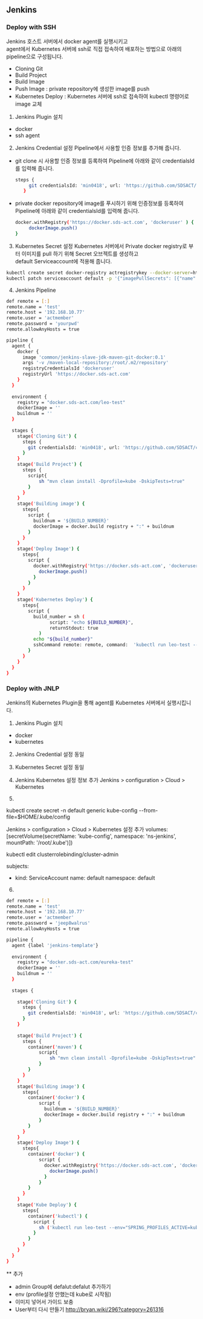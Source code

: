 
## Jenkins

### Deploy with SSH

Jenkins 호스트 서버에서 docker agent를 실행시키고  
agent에서 Kubernetes 서버에 ssh로 직접 접속하여 배포하는 방법으로 아래의 pipeline으로 구성됩니다.   
 - Cloning Git
 - Build Project
 - Build Image
 - Push Image : private repository에 생성한 image를 push
 - Kubernetes Deploy : Kubernetes 서버에 ssh로 접속하여 kubectl 명령어로 image 교체 


1. Jenkins Plugin 설치
 - docker
 - ssh agent

2. Jenkins Credential 설정
Pipeline에서 사용할 인증 정보를 추가해 줍니다. 
 - git clone 시 사용할 인증 정보를 등록하여 Pipeline에 아래와 같이 credentialsId를 입력해 줍니다.  
   ```sh
   steps {
        git credentialsId: 'min0418', url: 'https://github.com/SDSACT/coe-eureka.git'
      }
   ```
 - private docker repository에 image를 푸시하기 위해 인증정보를 등록하여 Pipeline에 아래와 같이 credentialsId를 입력해 줍니다.  
   ```sh
   docker.withRegistry('https://docker.sds-act.com', 'dockeruser' ) {
        dockerImage.push()
   }
   ```
   
3. Kubernetes Secret 설정
Kubernetes 서버에서 Private docker registry로 부터 이미지를 pull 하기 위해 Secret 오브젝트를 생성하고  
default Serviceaccount에 적용해 줍니다.

```sh
kubectl create secret docker-registry actregistrykey --docker-server=https://docker.sds-act.com --docker-username=dockeruser --docker-password=yourpwd
kubectl patch serviceaccount default -p '{"imagePullSecrets": [{"name": "actregistrykey"}]}'
```

4. Jenkins Pipeline 
```sh
def remote = [:]
remote.name = 'test'
remote.host = '192.168.10.77'
remote.user = 'actmember'
remote.password = 'yourpwd'
remote.allowAnyHosts = true

pipeline {
  agent {
    docker {
      image 'common/jenkins-slave-jdk-maven-git-docker:0.1'
      args '-v /maven-local-repository:/root/.m2/repository'
      registryCredentialsId 'dockeruser'
      registryUrl 'https://docker.sds-act.com'
    } 
  }
  
  environment {
    registry = "docker.sds-act.com/leo-test"
    dockerImage = ''
    buildnum = ''
  }
  
  stages {
    stage('Cloning Git') {
      steps {
        git credentialsId: 'min0418', url: 'https://github.com/SDSACT/coe-eureka.git'
      }
    }      
    stage('Build Project') {
      steps {
        script{
            sh "mvn clean install -Dprofile=kube -DskipTests=true"
        }
      }
    }          
    stage('Building image') {
      steps{
        script {
          buildnum = '${BUILD_NUMBER}'
          dockerImage = docker.build registry + ":" + buildnum
        }
      }
    }
    stage('Deploy Image') {
      steps{
        script {
          docker.withRegistry('https://docker.sds-act.com', 'dockeruser' ) {
            dockerImage.push()
          }
        }
      }
    }
    stage('Kubernetes Deploy') {
      steps{
        script {
          build_number = sh (
                script: "echo ${BUILD_NUMBER}",
                returnStdout: true
            )
          echo "${build_number}"
          sshCommand remote: remote, command:  'kubectl run leo-test --env="SPRING_PROFILES_ACTIVE=kube" --image=docker.sds-act.com/leo-test:' + build_number
        }
      }
    }
  }
}
```

### Deploy with JNLP

Jenkins의 Kubernetes Plugin을 통해 agent를 Kubernetes 서버에서 실행시킵니다.

1. Jenkins Plugin 설치
 - docker
 - kubernetes

2. Jenkins Credential 설정
동일
3. Kubernetes Secret 설정
동일

4. Jenkins Kubernetes 설정 정보 추가
Jenkins > configuration > Cloud > Kubernetes

5. 

kubectl create secret -n default generic kube-config --from-file=$HOME/.kube/config

Jenkins > configuration > Cloud > Kubernetes
설정 추가
volumes: [secretVolume(secretName: 'kube-config', namespace: 'ns-jenkins', mountPath: '/root/.kube')])


kubectl edit clusterrolebinding/cluster-admin

subjects:
- kind: ServiceAccount
  name: default
  namespace: default

6. 
```sh
def remote = [:]
remote.name = 'test'
remote.host = '192.168.10.77'
remote.user = 'actmember'
remote.password = 'jeep8walrus'
remote.allowAnyHosts = true

pipeline {
  agent {label 'jenkins-template'}
  
  environment {
    registry = "docker.sds-act.com/eureka-test"
    dockerImage = ''
    buildnum = ''
  }
  
  stages {
  
    stage('Cloning Git') {
      steps {
        git credentialsId: 'min0418', url: 'https://github.com/SDSACT/coe-eureka.git'
      }
    }   
       
    stage('Build Project') {
      steps {
        container('maven') {
            script{
                sh "mvn clean install -Dprofile=kube -DskipTests=true"
            }
        }
      }
    }
    stage('Building image') {
      steps{
        container('docker') {
            script {
              buildnum = '${BUILD_NUMBER}'
              dockerImage = docker.build registry + ":" + buildnum
            }
        }
      }
    }
    stage('Deploy Image') {
      steps{
        container('docker') {        
            script {
              docker.withRegistry('https://docker.sds-act.com', 'dockeruser' ) {
                dockerImage.push()
              }
            }
        }
      }
    }
    stage('Kube Deploy') {
      steps{
        container('kubectl') {   
          script {
            sh ('kubectl run leo-test --env="SPRING_PROFILES_ACTIVE=kube" --image=docker.sds-act.com/eureka-test:' + buildnum)
          }
        }
      }
    }
  }
}
```

** 추가
- admin Group에 defalut:defalut 추가하기
- env (profile설정 안했는데 kube로 시작됨)
- 이미지 넣어서 가이드 보충
- User부터 다시 만들기 
http://bryan.wiki/296?category=261316

